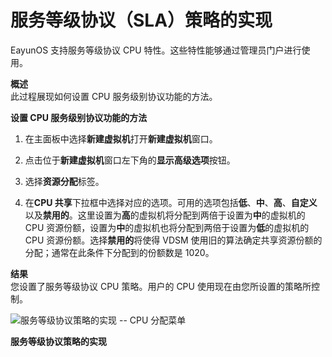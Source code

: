 # 服务等级协议（SLA）策略的实现

EayunOS 支持服务等级协议 CPU 特性。这些特性能够通过管理员门户进行使用。

**概述**<br/>
此过程展现如何设置 CPU 服务级别协议功能的方法。

**设置 CPU 服务级别协议功能的方法**

1. 在主面板中选择**新建虚拟机**打开**新建虚拟机**窗口。

1. 点击位于**新建虚拟机**窗口左下角的**显示高级选项**按钮。

1. 选择**资源分配**标签。

1. 在**CPU
共享**下拉框中选择对应的选项。可用的选项包括**低**、**中**、**高**、**自定义**以及**禁用的**。这里设置为**高**的虚拟机将分配到两倍于设置为**中**的虚拟机的
CPU 资源份额，设置为**中**的虚拟机也将分配到两倍于设置为**低**的虚拟机的 CPU
资源份额。选择**禁用的**将使得 VDSM
使用旧的算法确定共享资源份额的分配；通常在此条件下分配到的份额数是
1020。

**结果**<br/>
您设置了服务等级协议 CPU 策略。用户的 CPU
使用现在由您所设置的策略所控制。

![服务等级协议策略的实现 -- CPU
分配菜单](../../images/Quotas_and_Service_Level_Agreement_Policy-CPU_Allocation_Menu.png)

**服务等级协议策略的实现**
